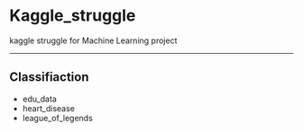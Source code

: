 # Kaggle_struggle

kaggle struggle
for Machine Learning project

--------------------------------------
## Classifiaction
* edu_data
* heart_disease
* league_of_legends
